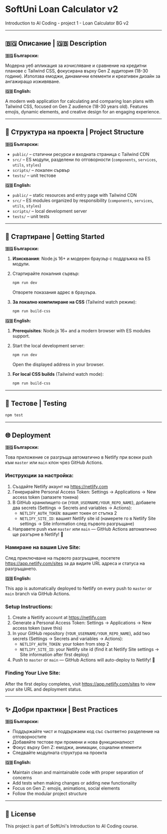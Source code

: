 # SoftUni Loan Calculator v2

Introduction to AI Coding - project 1 - Loan Calculator BG v2

---

## 🇧🇬 Описание | 🇬🇧 Description

**🇧🇬 Български:**

Модерна уеб апликация за изчисляване и сравнение на кредитни планове с Tailwind CSS, фокусирана върху Gen Z аудитория (18-30 години). Използва емоджи, динамични елементи и креативен дизайн за ангажиращо изживяване.

**🇬🇧 English:**

A modern web application for calculating and comparing loan plans with Tailwind CSS, focused on Gen Z audience (18-30 years old). Features emojis, dynamic elements, and creative design for an engaging experience.

---

## 📂 Структура на проекта | Project Structure

**🇧🇬 Български:**
- `public/` – статични ресурси и входната страница с Tailwind CDN
- `src/` – ES модули, разделени по отговорности (`components`, `services`, `utils`, `styles`)
- `scripts/` – локален сървър
- `tests/` – unit тестове

**🇬🇧 English:**
- `public/` – static resources and entry page with Tailwind CDN
- `src/` – ES modules organized by responsibility (`components`, `services`, `utils`, `styles`)
- `scripts/` – local development server
- `tests/` – unit tests

---

## 🚀 Стартиране | Getting Started

**🇧🇬 Български:**

1. **Изисквания**: Node.js 16+ и модерен браузър с поддръжка на ES модули.

2. Стартирайте локалния сървър:
   ```bash
   npm run dev
   ```
   Отворете показания адрес в браузъра.

3. **За локално компилиране на CSS** (Tailwind watch режим):
   ```bash
   npm run build-css
   ```

**🇬🇧 English:**

1. **Prerequisites**: Node.js 16+ and a modern browser with ES modules support.

2. Start the local development server:
   ```bash
   npm run dev
   ```
   Open the displayed address in your browser.

3. **For local CSS builds** (Tailwind watch mode):
   ```bash
   npm run build-css
   ```

---

## 🧪 Тестове | Testing

```bash
npm test
```

---

## 🌐 Deployment

**🇧🇬 Български:**

Това приложение се разгръща автоматично в Netlify при всеки push към `master` или `main` клон чрез GitHub Actions.

### Инструкции за настройка:
1. Създайте Netlify акаунт на https://netlify.com
2. Генерирайте Personal Access Token: Settings → Applications → New access token (запазете токена)
3. В GitHub хранилището си (`YOUR_USERNAME/YOUR_REPO_NAME`), добавете два secrets (Settings → Secrets and variables → Actions):
   - `NETLIFY_AUTH_TOKEN`: вашият токен от стъпка 2
   - `NETLIFY_SITE_ID`: вашият Netlify site id (намерете го в Netlify Site settings → Site information след първото разгръщане)
4. Направете push към `master` или `main` — GitHub Actions автоматично ще разгърне в Netlify! 🚀

### Намиране на вашия Live Site:
След приключване на първото разгръщане, посетете https://app.netlify.com/sites за да видите URL адреса и статуса на разгръщането.

**🇬🇧 English:**

This app is automatically deployed to Netlify on every push to `master` or `main` branch via GitHub Actions.

### Setup Instructions:
1. Create a Netlify account at https://netlify.com
2. Generate a Personal Access Token: Settings → Applications → New access token (save this)
3. In your GitHub repository (`YOUR_USERNAME/YOUR_REPO_NAME`), add two secrets (Settings → Secrets and variables → Actions):
   - `NETLIFY_AUTH_TOKEN`: your token from step 2
   - `NETLIFY_SITE_ID`: your Netlify site id (find it at Netlify Site settings → Site information after first deploy)
4. Push to `master` or `main` — GitHub Actions will auto-deploy to Netlify! 🚀

### Finding Your Live Site:
After the first deploy completes, visit https://app.netlify.com/sites to view your site URL and deployment status.

---

## ✨ Добри практики | Best Practices

**🇧🇬 Български:**
- Поддържайте чист и поддържаем код със съответно разделение на отговорностите
- Добавяйте тестове при промени и нова функционалност
- Фокус върху Gen Z: емоджи, анимации, социални елементи
- Следвайте модулната структура на проекта

**🇬🇧 English:**
- Maintain clean and maintainable code with proper separation of concerns
- Add tests when making changes or adding new functionality
- Focus on Gen Z: emojis, animations, social elements
- Follow the modular project structure

---

## 📝 License

This project is part of SoftUni's Introduction to AI Coding course.
